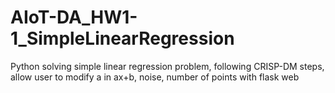 # AIoT-DA_HW1-1_SimpleLinearRegression
Python solving simple linear regression problem, following CRISP-DM steps, allow user to modify a in ax+b, noise, number of points with flask web

